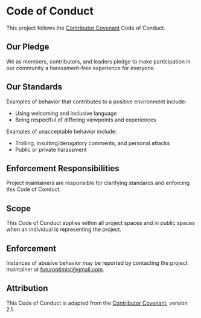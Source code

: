 # Code of Conduct

This project follows the [Contributor Covenant](https://www.contributor-covenant.org/) Code of Conduct.

## Our Pledge

We as members, contributors, and leaders pledge to make participation in our community a harassment-free experience for everyone.

## Our Standards

Examples of behavior that contributes to a positive environment include:
- Using welcoming and inclusive language
- Being respectful of differing viewpoints and experiences

Examples of unacceptable behavior include:
- Trolling, insulting/derogatory comments, and personal attacks
- Public or private harassment

## Enforcement Responsibilities

Project maintainers are responsible for clarifying standards and enforcing this Code of Conduct.

## Scope

This Code of Conduct applies within all project spaces and in public spaces when an individual is representing the project.

## Enforcement

Instances of abusive behavior may be reported by contacting the project maintainer at [futuroptimist@gmail.com](mailto:futuroptimist@gmail.com).

## Attribution

This Code of Conduct is adapted from the [Contributor Covenant](https://www.contributor-covenant.org/), version 2.1.
